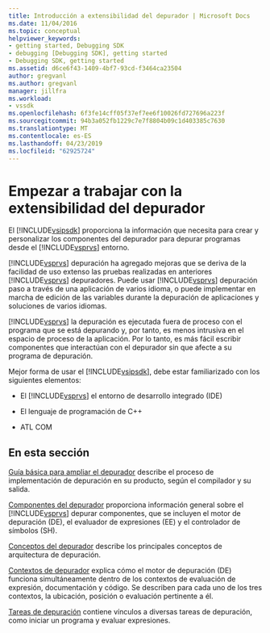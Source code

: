 ```yaml
---
title: Introducción a extensibilidad del depurador | Microsoft Docs
ms.date: 11/04/2016
ms.topic: conceptual
helpviewer_keywords:
- getting started, Debugging SDK
- debugging [Debugging SDK], getting started
- Debugging SDK, getting started
ms.assetid: d6ce6f43-1409-4bf7-93cd-f3464ca23504
author: gregvanl
ms.author: gregvanl
manager: jillfra
ms.workload:
- vssdk
ms.openlocfilehash: 6f3fe14cff05f37ef7ee6f10026fd727696a223f
ms.sourcegitcommit: 94b3a052fb1229c7e7f8804b09c1d403385c7630
ms.translationtype: MT
ms.contentlocale: es-ES
ms.lasthandoff: 04/23/2019
ms.locfileid: "62925724"
---
```

# <a name="get-started-with-debugger-extensibility"></a>Empezar a trabajar con la extensibilidad del depurador
El [!INCLUDE[vsipsdk](../../extensibility/includes/vsipsdk_md.md)] proporciona la información que necesita para crear y personalizar los componentes del depurador para depurar programas desde el [!INCLUDE[vsprvs](../../code-quality/includes/vsprvs_md.md)] entorno.

 [!INCLUDE[vsprvs](../../code-quality/includes/vsprvs_md.md)] depuración ha agregado mejoras que se deriva de la facilidad de uso extenso las pruebas realizadas en anteriores [!INCLUDE[vsprvs](../../code-quality/includes/vsprvs_md.md)] depuradores. Puede usar [!INCLUDE[vsprvs](../../code-quality/includes/vsprvs_md.md)] depuración paso a través de una aplicación de varios idioma, o puede implementar en marcha de edición de las variables durante la depuración de aplicaciones y soluciones de varios idiomas.

 [!INCLUDE[vsprvs](../../code-quality/includes/vsprvs_md.md)] la depuración es ejecutada fuera de proceso con el programa que se está depurando y, por tanto, es menos intrusiva en el espacio de proceso de la aplicación. Por lo tanto, es más fácil escribir componentes que interactúan con el depurador sin que afecte a su programa de depuración.

 Mejor forma de usar el [!INCLUDE[vsipsdk](../../extensibility/includes/vsipsdk_md.md)], debe estar familiarizado con los siguientes elementos:

- El [!INCLUDE[vsprvs](../../code-quality/includes/vsprvs_md.md)] el entorno de desarrollo integrado (IDE)

- El lenguaje de programación de C++

- ATL COM

## <a name="in-this-section"></a>En esta sección
 [Guía básica para ampliar el depurador](../../extensibility/debugger/roadmap-for-extending-the-debugger.md) describe el proceso de implementación de depuración en su producto, según el compilador y su salida.

 [Componentes del depurador](../../extensibility/debugger/debugger-components.md) proporciona información general sobre el [!INCLUDE[vsprvs](../../code-quality/includes/vsprvs_md.md)] depurar componentes, que se incluyen el motor de depuración (DE), el evaluador de expresiones (EE) y el controlador de símbolos (SH).

 [Conceptos del depurador](../../extensibility/debugger/debugger-concepts.md) describe los principales conceptos de arquitectura de depuración.

 [Contextos de depurador](../../extensibility/debugger/debugger-contexts.md) explica cómo el motor de depuración (DE) funciona simultáneamente dentro de los contextos de evaluación de expresión, documentación y código. Se describen para cada uno de los tres contextos, la ubicación, posición o evaluación pertinente a él.

 [Tareas de depuración](../../extensibility/debugger/debugging-tasks.md) contiene vínculos a diversas tareas de depuración, como iniciar un programa y evaluar expresiones.